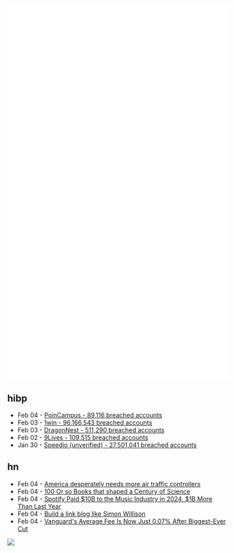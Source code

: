 ![Metrics](https://raw.githubusercontent.com/phixion/phixion/master/metrics.svg)

## hibp

<!--
for https://github.com/phixion/phixion/blob/main/.github/workflows/feeds.yml
-->
<!--START_SECTION:haveibeenpwnd-->
- Feb 04 - [PoinCampus - 89,116 breached accounts](https://haveibeenpwned.com/PwnedWebsites#PoinCampus)
- Feb 03 - [1win - 96,166,543 breached accounts](https://haveibeenpwned.com/PwnedWebsites#1win)
- Feb 03 - [DragonNest - 511,290 breached accounts](https://haveibeenpwned.com/PwnedWebsites#DragonNest)
- Feb 02 - [9Lives - 109,515 breached accounts](https://haveibeenpwned.com/PwnedWebsites#9Lives)
- Jan 30 - [Speedio (unverified) - 27,501,041 breached accounts](https://haveibeenpwned.com/PwnedWebsites#Speedio)
<!--END_SECTION:haveibeenpwnd-->

## hn

<!--
for https://github.com/phixion/phixion/blob/main/.github/workflows/feeds.yml
-->
<!--START_SECTION:hn-->
- Feb 04 - [America desperately needs more air traffic controllers](https://www.cnn.com/2025/02/04/business/air-traffic-controller-shortage/index.html)
- Feb 04 - [100 Or so Books that shaped a Century of Science](https://web.mnstate.edu/schwartz/centurylist2.html)
- Feb 04 - [Spotify Paid $10B to the Music Industry in 2024, $1B More Than Last Year](https://variety.com/2025/digital/news/spotify-paid-out-10-billion-to-music-industry-2024-1236287781/)
- Feb 04 - [Build a link blog like Simon Willison](https://xuanwo.io/links/2025/01/link-blog/)
- Feb 04 - [Vanguard's Average Fee Is Now Just 0.07% After Biggest-Ever Cut](https://www.bloomberg.com/news/articles/2025-02-03/vanguard-s-average-fee-is-now-just-0-07-after-biggest-ever-cut)
<!--END_SECTION:hn-->

<!--
for https://yhype.me
-->
![](https://hit.yhype.me/github/profile?user_id=13013670)
